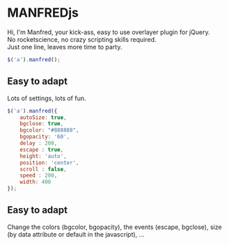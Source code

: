 # MANFREDjs


Hi, I'm Manfred, your kick-ass, easy to use overlayer plugin for jQuery.  
No rocketscience, no crazy scripting skills required.   
Just one line, leaves more time to party.

```javascript
$('a').manfred();
```


## Easy to adapt

Lots of settings, lots of fun.  

```javascript
$('a').manfred({
	autoSize: true,
	bgclose: true,
    bgcolor: "#888888",
    bgopacity: '60',
    delay : 200,
	escape : true,
	height: 'auto',
	position: 'center',
	scroll : false,
	speed : 200,
	width: 400
});
```
## Easy to adapt
Change the colors (bgcolor, bgopacity), the events (escape, bgclose), size (by data attribute or default in the javascript), ...